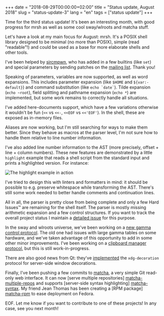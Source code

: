 +++
date = "2018-08-29T00:00:00+02:00"
title = "Status update, August 2018"
slug = "status-update-3"
lang = "en"
tags = ["status update"]
+++

Time for the third status update! It's been an interesting month, with good
progress for mrsh as well as some cool sway/wlroots and matcha stuff.

Let's have a look at my main focus for August: mrsh. It's a POSIX shell library
designed to be minimal (no more than POSIX), simple (read "readable"!) and
could be used as a base for more elaborate shells and other tools.

I've been helped by [sircmpwn](https://drewdevault.com/), who has added in a few
builtins (like `set`) and special parameters by sending patches on the
[mailing list][mrsh-ml]. Thank you!

[mrsh-ml]: https://lists.sr.ht/%7Eemersion/public-inbox

Speaking of parameters, variables are now supported, as well as word expansions.
This includes parameter expansion (like `$HOME` and `${var:-default}`) and
command substitution (like `` echo `date` ``). Tilde expansion (`echo ~root`),
field splitting and pathname expansion (`echo *`) are implemented, but some work
remains to correctly handle all situations.

I've added here-documents support, which have a few variations otherwise it
wouldn't be fun (`<<` vs `<<-`, `<<EOF` vs `<<'EOF'`). In the shell, these are
exposed as in-memory files.

Aliases are now working, but I'm still searching for ways to make them better.
Since they behave as macros at the parser level, I'm not sure how to handle them
relative to line number information.

I've also added line number information to the AST (more precisely, offset +
line + column numbers). These new features are demonstrated by a little
`highlight` example that reads a shell script from the standard input and prints
a highlighted version. For instance:

![The highlight example in action](https://sr.ht/iJ3C.png)

I've tried to design this with linters and formatters in mind: it should be
possible to e.g. preserve whitespace while transforming the AST. There's still
some work needed to better handle comments and continuation lines.

All in all, the parser is pretty close from being complete and only a few Hard
Issues™ are remaining for the shell itself. The parser is mostly missing
arithmetic expansion and a few control structures. If you want to track the
overall project status I maintain a [detailed issue][mrsh-status] for this
purpose.

[mrsh-status]: https://github.com/emersion/mrsh/issues/8

In the sway and wlroots universe, we've been working on a [new gamma control
protocol][gamma-control]. The old one had issues with large gamma tables on
some hardware, and we've taken advantage of this opportunity to add in some
other minor improvements. I've been working on a [clipboard manager
protocol][clipboard-manager], but this is still work-in-progress.

[gamma-control]: https://github.com/swaywm/wlroots/pull/1157
[clipboard-manager]: https://github.com/swaywm/wlr-protocols/pull/25

There are also good news from Qt: they've [implemented][qt-xdg-decoration] the
`xdg-decoration` protocol for server-side window decorations.

[qt-xdg-decoration]: https://codereview.qt-project.org/#/c/235936/

Finally, I've been pushing a few commits to [matcha], a very simple Git
read-only web interface. It can now [serve multiple repositories]
[matcha-multiple-repos] and supports [server-side syntax highlighting]
[matcha-syntax]. My friend Jean Thomas has been creating a [RPM package]
[matcha-rpm] to ease deployment on Fedora.

[matcha]: https://github.com/emersion/matcha
[matcha-multiple-repos]: https://github.com/emersion/matcha/commit/1f48c752a45bd2f21e1c58a145a54404937b3e33
[matcha-syntax]: https://github.com/emersion/matcha/commit/d21e143baaa1ffb35e2ba28e2190bfc7520790a7
[matcha-rpm]: https://github.com/jeanthom/matcha-rpm

EOF. Let me know if you want to contribute to one of these projects! In any
case, see you next month!
